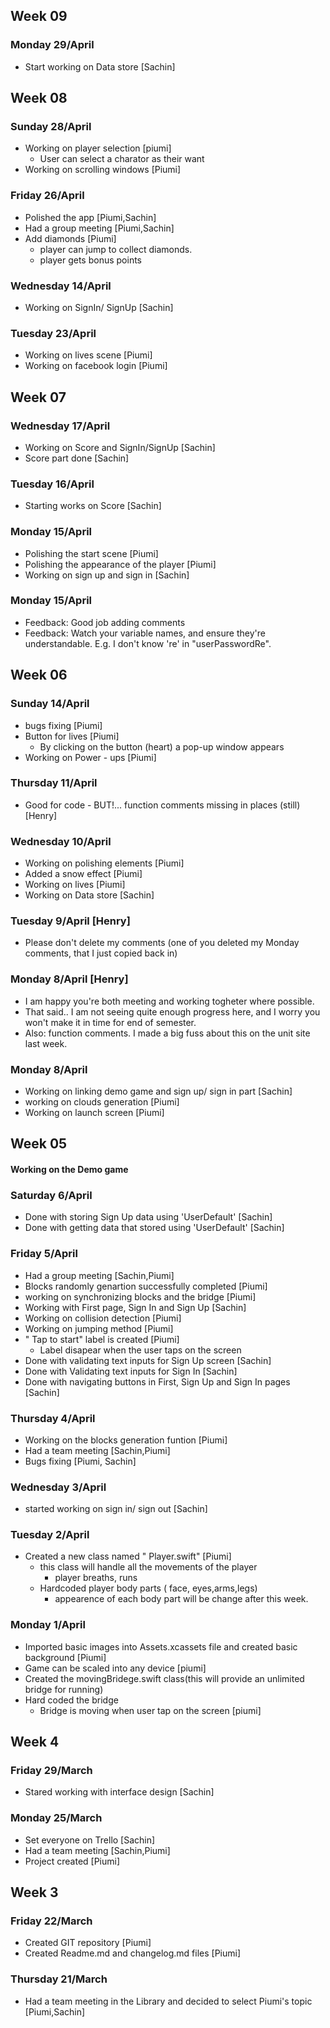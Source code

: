 ## Week 09

### Monday 29/April

- Start working on Data store [Sachin] 

## Week 08

### Sunday 28/April

- Working on player selection [piumi]
    - User can select a charator as their want
- Working on scrolling windows [Piumi]

### Friday 26/April
- Polished the app [Piumi,Sachin]
- Had a group meeting [Piumi,Sachin]
- Add diamonds [Piumi]
    - player can jump to collect diamonds. 
    - player gets bonus points 

### Wednesday 14/April
 - Working on SignIn/ SignUp [Sachin]

### Tuesday 23/April
- Working on lives scene [Piumi]
- Working on facebook login [Piumi]

## Week 07

### Wednesday 17/April
- Working on Score and SignIn/SignUp [Sachin]
- Score part done [Sachin]

### Tuesday 16/April
- Starting works on Score [Sachin]

### Monday 15/April
- Polishing the start scene [Piumi]
- Polishing the appearance of the player [Piumi]
- Working on sign up and sign in [Sachin] 

### Monday 15/April
- Feedback: Good job adding comments
- Feedback: Watch your variable names, and ensure they're understandable. E.g. I don't know 're' in "userPasswordRe".


## Week 06

### Sunday 14/April
- bugs fixing [Piumi]
- Button for lives [Piumi]
    - By clicking on the button (heart) a pop-up window appears 
- Working on Power - ups [Piumi]


### Thursday 11/April
- Good for code - BUT!... function comments missing in places (still) [Henry]

### Wednesday 10/April

- Working on polishing elements [Piumi]
- Added a snow effect [Piumi]
- Working on lives [Piumi]
- Working on Data store [Sachin]

### Tuesday 9/April [Henry]
- Please don't delete my comments (one of you deleted my Monday comments, that I just copied back in)

### Monday 8/April [Henry]

- I am happy you're both meeting and working togheter where possible.
- That said.. I am not seeing quite enough progress here, and I worry you won't make it in time for end of semester.
- Also: function comments. I made a big fuss about this on the unit site last week.

### Monday 8/April 
- Working on linking demo game and sign up/ sign in part [Sachin] 
- working on clouds generation [Piumi]
- Working on launch screen [Piumi]


## Week 05

#### Working on the Demo game

### Saturday 6/April 
- Done with storing Sign Up data using 'UserDefault' [Sachin]
- Done with getting data that stored using 'UserDefault' [Sachin] 

### Friday 5/April
- Had a group meeting [Sachin,Piumi] 
- Blocks randomly genartion successfully completed [Piumi]
- working on synchronizing blocks and the bridge [Piumi]
- Working with First page, Sign In and Sign Up [Sachin]
- Working on collision detection [Piumi]
- Working on jumping method [Piumi]
- " Tap to start" label is created [Piumi]
    - Label disapear when the user taps on the screen
- Done with validating text inputs for Sign Up screen [Sachin]
- Done with Validating text inputs for Sign In [Sachin]
- Done with navigating buttons in First, Sign Up and Sign In pages [Sachin]

### Thursday 4/April 
- Working on the blocks generation funtion [Piumi]
- Had a team meeting [Sachin,Piumi]
- Bugs fixing [Piumi, Sachin]

### Wednesday 3/April
- started working on sign in/ sign out [Sachin]


### Tuesday 2/April

- Created a new class named " Player.swift" [Piumi]
    - this class will handle all the movements of the player
        - player breaths, runs
    - Hardcoded player body parts ( face, eyes,arms,legs)
        - appearence of each body part will be change after this week.

### Monday 1/April

- Imported basic images into Assets.xcassets file and created basic background [Piumi]
- Game can be scaled into any device [piumi]
- Created the movingBridege.swift class(this will provide an unlimited bridge for running)
- Hard coded the bridge
    - Bridge is moving when user tap on the screen [piumi]

## Week 4

### Friday 29/March
- Stared working with interface design [Sachin]


### Monday 25/March
- Set everyone on Trello [Sachin]
- Had a team meeting [Sachin,Piumi]
- Project created [Piumi]

## Week 3

### Friday 22/March
- Created GIT repository [Piumi]
- Created Readme.md and changelog.md files [Piumi]


### Thursday 21/March
- Had a team meeting in the Library and decided to select Piumi's topic [Piumi,Sachin]

